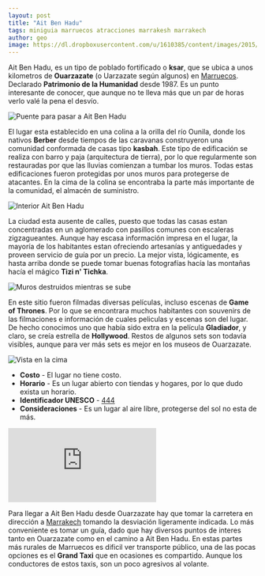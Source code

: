 ```yaml
---
layout: post
title: "Ait Ben Hadu"
tags: miniguia marruecos atracciones marrakesh marrakech
author: geo
image: https://dl.dropboxusercontent.com/u/1610385/content/images/2015/02/IMG_20150104_142220942-1.jpg
---
```

Ait Ben Hadu, es un tipo de poblado fortificado o **ksar**, que se ubica a unos kilometros de **Ouarzazate** (o Uarzazate según algunos) en [Marruecos](/tag/marruecos). Declarado **Patrimonio de la Humanidad** desde 1987. Es un punto interesante de conocer, que aunque no te lleva más que un par de horas verlo valé la pena el desvío.

![Puente para pasar a Ait Ben Hadu](https://dl.dropboxusercontent.com/u/1610385/content/images/2015/02/IMG_20150104_135755209.jpg)

El lugar esta establecido en una colina a la orilla del río Ounila, donde los nativos **Berber** desde tiempos de las caravanas construyeron una comunidad conformada de casas tipo **kasbah**. Este tipo de edificación se realiza con barro y paja (arquitectura de tierra), por lo que regularmente son restauradas por que las lluvias comienzan a tumbar los muros. Todas estas edificaciones fueron protegidas por unos muros para protegerse de atacantes. En la cima de la colina se encontraba la parte más importante de la comunidad, el almacén de suministro. 

![Interior Ait Ben Hadu](https://dl.dropboxusercontent.com/u/1610385/content/images/2015/03/IMG_20150104_140524443.jpg)

La ciudad esta ausente de calles, puesto que todas las casas estan concentradas en un aglomerado con pasillos comunes con escaleras zigzagueantes. Aunque hay escasa información impresa en el lugar, la mayoría de los habitantes estan ofreciendo artesanías y antiguedades y proveen servicio de guía por un precio. La mejor vista, lógicamente, es hasta arriba donde se puede tomar buenas fotografías hacía las montañas hacía el mágico **Tizi n' Tichka**.

![Muros destruidos mientras se sube](https://dl.dropboxusercontent.com/u/1610385/content/images/2015/02/IMG_20150104_141729303.jpg)

En este sitio fueron filmadas diversas películas, incluso escenas de **Game of Thrones**. Por lo que se encontrara muchos habitantes con souvenirs de las filmaciones e información de cuales peliculas y escenas son del lugar. De hecho conocimos uno que había sido extra en la película **Gladiador**, y claro, se creía estrella de **Hollywood**. Restos de algunos sets son todavía visibles, aunque para ver más sets es mejor en los museos de Ouarzazate.

![Vista en la cima](https://dl.dropboxusercontent.com/u/1610385/content/images/2015/02/IMG_20150104_142220942.jpg)

* **Costo** - El lugar no tiene costo.
* **Horario** - Es un lugar abierto con tiendas y hogares, por lo que dudo exista un horario.
* **Identificador UNESCO** - [444](http://whc.unesco.org/en/list/444)
* **Consideraciones** - Es un lugar al aire libre, protegerse del sol no esta de más.

<div class="embed-responsive embed-responsive-16by9">  
<iframe src="https://www.google.com/maps/embed?pb=!1m29!1m12!1m3!1d109452.56495574967!2d-7.065091986256353!3d30.987426785855092!2m3!1f0!2f0!3f0!3m2!1i1024!2i768!4f13.1!4m14!1i0!3e6!4m5!1s0xdbb104077422057%3A0x26b3cb529b37ab00!2sOuarzazate%2C+Morocco!3m2!1d30.9335436!2d-6.937016!4m5!1s0xdbae06120411439%3A0x4d090f64a0ec123a!2sA%C3%AFt+Ben+Haddou%2C+Souss-Massa-Draa%2C+Morocco!3m2!1d31.047043!2d-7.1318996!5e0!3m2!1sen!2s!4v1424388325798" class="embed-responsive-item" frameborder="0" style="border:0"></iframe>
</div>

Para llegar a Ait Ben Hadu desde Ouarzazate hay que tomar la carretera en dirección a [Marrakech](/tag/marrakech) tomando la desviación ligeramente indicada. Lo más conveniente es tomar un guía, dado que hay diversos puntos de interes tanto en Ouarzazate como en el camino a Ait Ben Hadu. En estas partes más rurales de Marruecos es dificil ver transporte público, una de las pocas opciones es el **Grand Taxi** que en ocasiones es compartido. Aunque los conductores de estos taxis, son un poco agresivos al volante.